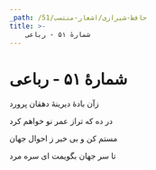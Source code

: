 ```yaml
---
_path: /حافظ-شیرازی/اشعار-منتسب/51
title: >-
    شمارهٔ ۵۱ - رباعی
---
```

# شمارهٔ ۵۱ - رباعی

<div class="b" id="bn1"><div class="m1"><p>زآن بادهٔ دیرینهٔ دهقان پرورد</p></div>
<div class="m2"><p>در ده که تراز عمر نو خواهم کرد</p></div></div>
<div class="b" id="bn2"><div class="m1"><p>مستم کن و بی خبر ز احوال جهان</p></div>
<div class="m2"><p>تا سر جهان بگویمت ای سره مرد</p></div></div>
